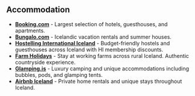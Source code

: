 ## Accommodation

- **<a href="https://booking.com" target="_blank">Booking.com</a>** - Largest selection of hotels, guesthouses, and apartments.
- **<a href="https://bungalo.com" target="_blank">Bungalo.com</a>** - Icelandic vacation rentals and summer houses.
- **<a href="https://www.hostel.is" target="_blank">Hostelling International Iceland</a>** - Budget-friendly hostels and guesthouses across Iceland with HI membership discounts.
- **<a href="https://www.farmholidays.is" target="_blank">Farm Holidays</a>** - Stay at working farms across rural Iceland. Authentic countryside experience.
- **<a href="https://www.glamping.is" target="_blank">Glamping.is</a>** - Luxury camping and unique accommodations including bubbles, pods, and glamping tents.
- **<a href="https://www.airbnb.com/iceland" target="_blank">Airbnb Iceland</a>** - Private home rentals and unique stays throughout Iceland.
